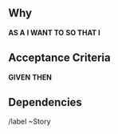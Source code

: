 ## Why

__AS A__ <fill in> __I WANT TO__ <fill in> __SO THAT I__ <fill in>

## Acceptance Criteria

__GIVEN__ <fill in> __THEN__ <fill in>

## Dependencies

/label ~Story







